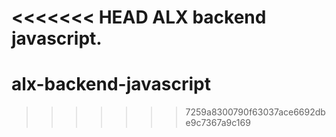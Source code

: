 <<<<<<< HEAD
ALX backend javascript.
=======
# alx-backend-javascript
>>>>>>> 7259a8300790f63037ace6692dbe9c7367a9c169

